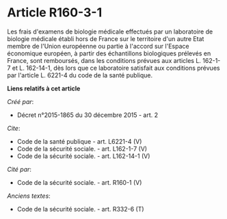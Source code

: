# Article R160-3-1

Les frais d'examens de biologie médicale effectués par un laboratoire de biologie médicale établi hors de France sur le
territoire d'un autre Etat membre de l'Union européenne ou partie à l'accord sur l'Espace économique européen, à partir des
échantillons biologiques prélevés en France, sont remboursés, dans les conditions prévues aux articles L. 162-1-7 et L.
162-14-1, dès lors que ce laboratoire satisfait aux conditions prévues par l'article L. 6221-4 du code de la santé publique.

**Liens relatifs à cet article**

_Créé par_:

  - Décret n°2015-1865 du 30 décembre 2015 - art. 2

_Cite_:

  - Code de la santé publique - art. L6221-4 (V)
  - Code de la sécurité sociale. - art. L162-1-7 (V)
  - Code de la sécurité sociale. - art. L162-14-1 (V)

_Cité par_:

  - Code de la sécurité sociale. - art. R160-1 (V)

_Anciens textes_:

  - Code de la sécurité sociale. - art. R332-6 (T)
